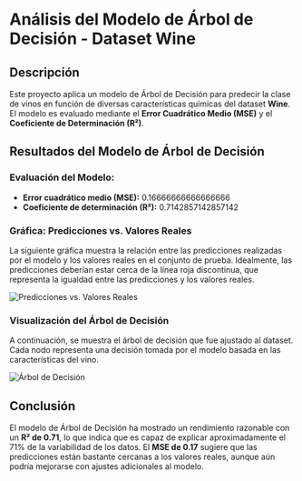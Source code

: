 # Análisis del Modelo de Árbol de Decisión - Dataset Wine

## Descripción
Este proyecto aplica un modelo de Árbol de Decisión para predecir la clase de vinos en función de diversas características químicas del dataset **Wine**. El modelo es evaluado mediante el **Error Cuadrático Medio (MSE)** y el **Coeficiente de Determinación (R²)**.

## Resultados del Modelo de Árbol de Decisión

### Evaluación del Modelo:
- **Error cuadrático medio (MSE):** 0.16666666666666666
- **Coeficiente de determinación (R²):** 0.7142857142857142

### Gráfica: Predicciones vs. Valores Reales
La siguiente gráfica muestra la relación entre las predicciones realizadas por el modelo y los valores reales en el conjunto de prueba. Idealmente, las predicciones deberían estar cerca de la línea roja discontinua, que representa la igualdad entre las predicciones y los valores reales.

![Predicciones vs. Valores Reales](predicciones_vs_reales.png)

### Visualización del Árbol de Decisión
A continuación, se muestra el árbol de decisión que fue ajustado al dataset. Cada nodo representa una decisión tomada por el modelo basada en las características del vino.

![Árbol de Decisión](arbol_decision.png)

## Conclusión
El modelo de Árbol de Decisión ha mostrado un rendimiento razonable con un **R² de 0.71**, lo que indica que es capaz de explicar aproximadamente el 71% de la variabilidad de los datos. El **MSE de 0.17** sugiere que las predicciones están bastante cercanas a los valores reales, aunque aún podría mejorarse con ajustes adicionales al modelo.
